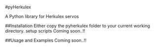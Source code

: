 
#pyHerkulex


 A Python library for Herkulex servos

##Installation
  Either copy the pyherkulex folder to your current working directory.
  setup scripts  Coming soon..!!

  
##Usage and Examples
  Coming soon..!!
